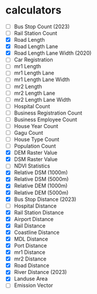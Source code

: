 # calculators


- [ ] Bus Stop Count (2023)
- [ ] Rail Station Count
- [x] Road Length
- [x] Road Length Lane
- [x] Road Length Lane Width (2020)
- [ ] Car Registration
- [ ] mr1 Length
- [ ] mr1 Length Lane
- [ ] mr1 Length Lane Width
- [ ] mr2 Length
- [ ] mr2 Length Lane
- [ ] mr2 Length Lane Width
- [ ] Hospital Count
- [ ] Business Registration Count
- [ ] Business Employee Count
- [ ] House Year Count
- [ ] Gagu Count
- [ ] House Type Count
- [ ] Population Count
- [x] DEM Raster Value
- [x] DSM Raster Value
- [ ] NDVI Statistics
- [x] Relative DSM (1000m)
- [x] Relative DSM (5000m)
- [x] Relative DEM (1000m)
- [x] Relative DEM (5000m)
- [x] Bus Stop Distance (2023)
- [ ] Hospital Distance
- [x] Rail Station Distance
- [x] Airport Distance
- [x] Rail Distance
- [x] Coastline Distance
- [x] MDL Distance
- [x] Port Distance
- [x] mr1 Distance
- [x] mr2 Distance
- [x] Road Distance
- [x] River Distance (2023)
- [x] Landuse Area
- [ ] Emission Vector
